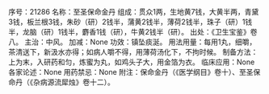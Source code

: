 序号：21286
名称：至圣保命金丹
组成：贯众1两，生地黄7钱，大黄半两，青黛3钱，板兰根3钱，朱砂（研）2钱半，蒲黄2钱半，薄荷2钱半，珠子（研）1钱半，龙脑（研）1钱半，麝香1钱（研），牛黄2钱半（研）。
出处：《卫生宝鉴》卷八。
主治：中风。
加减：None
功效：镇坠痰涎。
用法用量：每用1丸，细嚼，茶清送下，新汲水亦得；如病人嚼不得，用薄荷汤化下，不拘时候。
制备方法：上为末，入研药和匀，炼蜜为丸，如鸡头子大，用金箔为衣。
临床应用：None
各家论述：None
用药禁忌：None
附注：保命金丹（《医学纲目》卷十）、至圣保命丹（《杂病源流犀烛》卷十二）。
